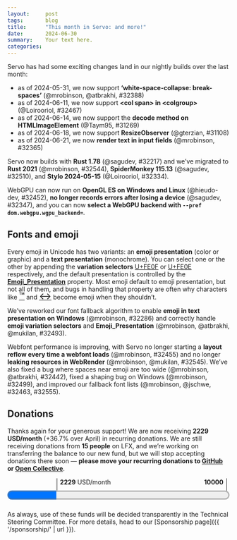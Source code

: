 ```yaml
---
layout:     post
tags:       blog
title:      "This month in Servo: and more!"
date:       2024-06-30
summary:    Your text here.
categories:
---
```


Servo has had some exciting changes land in our nightly builds over the last month:

- as of 2024-05-31, we now support **‘white-space-collapse: break-spaces’** (@mrobinson, @atbrakhi, #32388)
- as of 2024-06-11, we now support **&lt;col span> in &lt;colgroup>** (@Loirooriol, #32467)
- as of 2024-06-14, we now support the **decode method on HTMLImageElement** (@Taym95, #31269)
- as of 2024-06-18, we now support **ResizeObserver** (@gterzian, #31108)
- as of 2024-06-21, we now **render text in input fields** (@mrobinson, #32365)

Servo now builds with **Rust 1.78** (@sagudev, #32217) and we’ve migrated to **Rust 2021** (@mrobinson, #32544), **SpiderMonkey 115.13** (@sagudev, #32510), and **Stylo 2024-05-15** (@Loirooriol, #32334).

WebGPU can now run on **OpenGL ES on Windows and Linux** (@hieudo-dev, #32452), **no longer records errors after losing a device** (@sagudev, #32347), and you can now **select a WebGPU backend with `--pref dom.webgpu.wgpu_backend=`**.

## Fonts and emoji

Every emoji in Unicode has two variants: an **emoji presentation** (color or graphic) and a **text presentation** (monochrome).
You can select one or the other by appending the **variation selectors** [U+FE0F](https://charming.daz.cat/#FE0F) or [U+FE0E](https://charming.daz.cat/#FE0E) respectively, and the default presentation is controlled by the [**Emoji_Presentation**](https://www.unicode.org/reports/tr51/tr51-25.html#Emoji_Properties_and_Data_Files) property.
Most emoji default to emoji presentation, but not all of them, and bugs in handling that property are often why characters like [<span style=font-size:150%;line-height:1rem>™</span>](https://charming.daz.cat/#2122) and [<span style=font-size:150%;line-height:1rem>↔</span>](https://charming.daz.cat/#2194) become emoji when they shouldn’t.

We’ve reworked our font fallback algorithm to enable **emoji in text presentation on Windows** (@mrobinson, #32286) and correctly handle **emoji variation selectors** and **Emoji_Presentation** (@mrobinson, @atbrakhi, @mukilan, #32493).

Webfont performance is improving, with Servo no longer starting a **layout reflow every time a webfont loads** (@mrobinson, #32455) and no longer **leaking resources in WebRender** (@mrobinson, @mukilan, #32545).
We’ve also fixed a bug where spaces near emoji are too wide (@mrobinson, @atbrakhi, #32442), fixed a shaping bug on Windows (@mrobinson, #32499), and improved our fallback font lists (@mrobinson, @jschwe, #32463, #32555).

## Donations

Thanks again for your generous support!
We are now receiving **2229 USD/month** (+36.7% over April) in recurring donations.
We are still receiving donations from **15 people** on LFX, and we’re working on transferring the balance to our new fund, but we will stop accepting donations there soon — **please move your recurring donations to [GitHub](https://github.com/sponsors/servo) or [Open Collective](https://opencollective.com/servo)**.

<figure class="_fig" style="width: 100%; margin: 1em 0;"><div class="_flex" style="height: calc(1lh + 3em); flex-flow: column nowrap; text-align: left;">
    <div style="position: relative; text-align: right;">
        <div style="position: absolute; margin-left: calc(100% * 2229 / 10000); padding-left: 0.5em;"><strong>2229</strong> USD/month</div>
        <div style="position: absolute; margin-left: calc(100% * 2229 / 10000); height: calc(1lh + 1.5em); border-left: 1px solid;"></div>
        <div style="position: absolute; margin-left: calc(100% - 0.5em); height: calc(1lh + 1.5em); border-left: 1px solid;"></div>
        <div style="padding-right: 1em;"><strong>10000</strong><!-- USD/month --></div>
    </div>
    <progress value="2229" max="10000" style="transform: scale(3); transform-origin: top left; width: calc(100% / 3);"></progress>
</div></figure>

As always, use of these funds will be decided transparently in the Technical Steering Committee.
For more details, head to our [Sponsorship page]({{ '/sponsorship/' | url }}).

<!--
fromDate = "2024-05-26"
toDate = "2024-06-26"
>>> top deltas (servo, pp):
csstext (5.3pp to 58.4%)
csstable (2.7pp to 71.2%)
floats-clear (2.4pp to 93.8%)
box-display (2.2pp to 86.6%)
css (1.1pp to 66.4%)
all (0.6pp to 57.6%)
cssom (0.6pp to 65.6%)
css2 (0.5pp to 79.4%)
linebox (0.5pp to 94.3%)
normal-flow (0.4pp to 94.2%)
cssflex (0.3pp to 54.8%)
positioning (0.2pp to 90.3%)
csspos (0.1pp to 48.9%)
abspos (0.0pp to 91.0%)
floats (0.0pp to 90.8%)
margin-padding-clear (0.0pp to 96.7%)

- ai policy
- DONE donations 2229.50/month
    - 1391.50/month opencollective
    - 691.00/month github
    - 147.00/month lfx
- DONE upgrade mozjs 32510 stylo 32334
- DONE ResizeObserver 31108
- DONE HTMLImageElement decode() 31269
- layout
    - DONE input 32365
    - DONE break-spaces 32388
    - inline padding/border 32486
    - abspos tables 32447
    - table column width colspan 32458
    - getComputedStyle width/height 32437
    - offset queries tables/cells 32448
    - DONE <col span> in colgroup 32467
    - collapse with rowspan 32469
    - prepare for shaping across inline boxes 32483
- DONE fonts
    - DONE spaces 32442
    - DONE reflow 32455
    - DONE leak 32545
    - DONE windows 32499
    - DONE ohos 32555
    - DONE fallback 32463 32286 (+ emoji vs, monochrome emoji windows)
    - DONE emoji vs/ep 32493
- meta http-equiv parsing 32508
- devtools 32475 32509
- DONE webgpu
    - DONE gles windows/linux 32452
    - DONE backend pref dom.webgpu.wgpu_backend 32410
    - DONE device lost no errors 32354
- minibrowser fullscreen 32425 status 32518
    - servoshell split 32457
- DONE rust msrv 32217 edition 32544
- panic multiprocess 32571
- android busted 32532 url bar 32422 start of merge into servoshell 32533
- mac busted 32504
- nixos busted 32567
- openharmony 32507
- docs libservo 32429
- compositor transparent 32453 layout direct 32377
- codeowners 32568
- asan build 31429 32511
- ci legacy 32405
-->

<!--
>>> 2024-05-28T06:08:31Z
    93785a8a3a841f272c6f0237f746cf4ee2116915	https://github.com/servo/servo/pull/32385	build(deps): bump proc-macro2 from 1.0.83 to 1.0.84 (#32385)
    e8e8c23a3093ef57e601f7f9168e850fde43663a	https://github.com/servo/servo/pull/32383	build(deps): bump hashbrown from 0.14.3 to 0.14.5 (#32383)
    8322cb9b82766648a7b9077abaa37b1110d69625	https://github.com/servo/servo/pull/32382	build(deps): bump serde from 1.0.202 to 1.0.203 (#32382)
+   453ac11e3d4b91c94599a2afa2c2474e0d064ba2	https://github.com/servo/servo/pull/32334	Upgrade stylo to 2024-05-15 (#32334)
+   43a3c9c319e6406c92254031cd05ca23609102ef	https://github.com/servo/servo/pull/32286	fonts: Improve font fallback (#32286)
+   5f0866379a731628c535593d0022b91cfabfb868	https://github.com/servo/servo/pull/32377	Remove more IPC messages between script and layout (#32377)
>>> 2024-05-29T06:12:54Z
    42061ccafe67ac0440886e48e17a02f8b60525bc	https://github.com/servo/servo/pull/32389	build(deps): bump backtrace from 0.3.71 to 0.3.72 (#32389)
    02893770910bb1db27a5a3df80b0c98eeaa7d215	https://github.com/servo/servo/pull/32386	Move `RenderingContext` to `webrender_traits` (#32386)
    277eb87cc038480d105234aa5f2b70c1c5725178	https://github.com/servo/servo/pull/32384	build(deps): bump clang-sys from 1.7.0 to 1.8.0 (#32384)
>>> 2024-05-30T06:15:06Z
    c0dedf06d68f5fd6fb8c8b4b970fb47ef91d5431	https://github.com/servo/servo/pull/32403	build(deps): bump zerofrom from 0.1.3 to 0.1.4 (#32403)
>>> 2024-05-31T06:10:39Z
+   d92c2915526d8f72cb0b2284c3cb22fc9009406d	https://github.com/servo/servo/pull/32405	ci: Disable legacy layout tests when landing PRs (#32405)
    fb6f6d27888eef9f5d1bdec2dada0a9abea72db4	https://github.com/servo/servo/pull/32391	font_template.rs: apply clippy lints (#32391)
+   60b4b6c9f086a6f4bc1cc439daf3b64cf73d1ca8	https://github.com/servo/servo/pull/32388	layout: Add support for `white-space-collapse: break-spaces` (#32388)
>>> 2024-06-01T06:08:35Z
    1f4341e62842ac76f3ef3ec40cb8114b008b62cc	https://github.com/servo/servo/pull/32418	build(deps): bump tokio from 1.37.0 to 1.38.0 (#32418)
+   3d70243438ac9bc2c95b20ae8d4b6c093086321b	https://github.com/servo/servo/pull/32410	webgpu: Parse and forward backend prefs to wgpu (#32410)
    500a475217d924146493b1494ff2929ee64a21c3	https://github.com/servo/servo/pull/32420	build(deps): bump wayland-client from 0.31.2 to 0.31.3 (#32420)
    2760db0e1aa82ec3e03139a94d12eb6ea07b1b58	https://github.com/servo/servo/pull/32419	build(deps): bump wayland-backend from 0.3.3 to 0.3.4 (#32419)
    cb99fab62d9211e160362d91d99d9729adaba11e	https://github.com/servo/servo/pull/32417	build(deps): bump wayland-scanner from 0.31.1 to 0.31.2 (#32417)
    dc0ba03d6816a3a2f2d9eff55c67af3daf3e96e6	https://github.com/servo/servo/pull/32395	build(deps): bump bytemuck_derive from 1.6.1 to 1.7.0 (#32395)
    5fafc82730260b783126f073bce4fef8e1e9d559	https://github.com/servo/servo/pull/32408	build(deps): bump compiletest_rs from 0.10.2 to 0.11.0 (#32408)
    48bcdacfbe8c550fa8a3ffefd6aca4da6dd9bf6b	https://github.com/servo/servo/pull/32398	build(deps): bump icu_segmenter from 1.4.0 to 1.5.0 (#32398)
    bea7020258d6c668516180c854bc2dc4e90f4d96	https://github.com/servo/servo/pull/32393	clippy: Fix warnings in `components/layout_2020/flow/text_run.rs` (#32393)
    0ccf129be027b39c1f9628f8a1be7283b5905d57	https://github.com/servo/servo/pull/32392	clippy: Fix warnings in `components/webgpu/wgpu_thread.rs` (#32392)
    5a7891fbed9f13fc8c9f633ba225640a0fea718f	https://github.com/servo/servo/pull/32414	Bump deps that only failed due to CI issues (#32414)
>>> 2024-06-02T06:08:47Z
    dd2de1836bcb7fe3287ce98dd8e6436620fe2a93	https://github.com/servo/servo/pull/32426	Update web-platform-tests to revision b'17375f41ccf41e081764d2786ec535dede108c47' (#32426)
+   b28314d33e74c2166bfee278fad7e40616308a86	https://github.com/servo/servo/pull/32217	Update to Rust 1.78 (#32217)
>>> 2024-06-03T06:06:40Z
+   2ca6c4b52be217d0c99986d0cb8a393571d195b7	https://github.com/servo/servo/pull/32429	Document library crates only in mach doc (#32429)
>>> 2024-06-04T06:09:14Z
    e73cf039001034adac85d9fcf21d212b8a5671c1	https://github.com/servo/servo/pull/32434	build(deps): bump polling from 3.7.0 to 3.7.1 (#32434)
    e9966e0186503d87b9bfacd1617238fc4d4c05d1	https://github.com/servo/servo/pull/32433	build(deps): bump proc-macro2 from 1.0.84 to 1.0.85 (#32433)
    f8985c5521cdf72a9137a7fa847043e5a789dfe0	https://github.com/servo/servo/pull/32424	base: Remove `ucd` dependency (#32424)
    48ab8d8847eadd0c94f43307860e880d4802a075	https://github.com/servo/servo/pull/32415	layout: Add a `InlineFormattingContextBuilder` (#32415)
    00b77ce73cc743c56551c43dbbe66362a5f9eb36	https://github.com/servo/servo/pull/32431	mach: Read .servobuild as utf-8 (#32431)
>>> 2024-06-05T06:06:04Z
+   5f538b89e0c9fd18b0982593236319f932b522b3	https://github.com/servo/servo/pull/32437	Fix getComputedStyle for width and height (#32437)
    804c74e6e51476aa9481179e90a007728f83331c	https://github.com/servo/servo/pull/32439	build(deps): bump unicode-width from 0.1.12 to 0.1.13 (#32439)
    d3eb74d7bfee440bb061e633bfea1628d786c68e	https://github.com/servo/servo/pull/32440	build(deps): bump hyper from 0.14.28 to 0.14.29 (#32440)
    8548172bc2ff4e69aa8032fedb0d21d16a3de269	https://github.com/servo/servo/pull/32438	build(deps): bump etagere from 0.2.10 to 0.2.11 (#32438)
    c24183096f8714ea28d592f34db6997d45a22a33	https://github.com/servo/servo/pull/32435	build(deps): bump wayland-cursor from 0.31.1 to 0.31.3 (#32435)
>>> 2024-06-08T06:02:56Z
    b178a2b6e2312a74f4a72781789c45a31ac164a7	https://github.com/servo/servo/pull/32462	build(deps): bump xkeysym from 0.2.0 to 0.2.1 (#32462)
    333630ae705bab3f3e309ac817c439f7fffd74c3	https://github.com/servo/servo/pull/32461	build(deps): bump cc from 1.0.98 to 1.0.99 (#32461)
    ceb6bc6743d3641960d7e42a943efafcb81fbf2e	https://github.com/servo/servo/pull/32460	build(deps): bump dtoa-short from 0.3.4 to 0.3.5 (#32460)
+   d10d01757d3a69f0f7ac1635a72981c52708f8aa	https://github.com/servo/servo/pull/32458	Don't shrink table columns when handling cells with greater spanning (#32458)
+   674edb4df06413cbfcb78b22457ae287647641ca	https://github.com/servo/servo/pull/32447	layout: Properly size absolutely positioned tables (#32447)
    764021751dc13fdc5db68c9f18cce69938dadb05	https://github.com/servo/servo/pull/32456	Add a workaround for actions/runner-images#10001 (#32456)
    bd14541b99fa8c324d7118d6d86149ae10a8e1a1	https://github.com/servo/servo/pull/32446	build(deps): bump xml5ever from 0.18.0 to 0.18.1 (#32446)
    ff73a5158a7cdf0093d9b0d2992e868ca32cd3c3	https://github.com/servo/servo/pull/32444	build(deps): bump etagere from 0.2.11 to 0.2.12 (#32444)
    cc0199140081e738260c0457bf12fa6b6a1b408b	https://github.com/servo/servo/pull/32445	build(deps): bump tar from 0.4.40 to 0.4.41 (#32445)
+   6eaccbc297dee9c1189a008ad846efa6b5a245f2	https://github.com/servo/servo/pull/32442	layout: Don't default to fallback fonts for spaces (#32442)
    49e15269c906fbb708bd0018a55757d5e8d22d9c	https://github.com/servo/servo/pull/32423	Remove unused items in gfx (#32423)
>>> 2024-06-09T06:02:32Z
>>> 2024-06-10T06:04:47Z
    855f32013f3d2b7bda218a10795a553730bd9ad8	https://github.com/servo/servo/pull/32464	Update web-platform-tests to revision b'68f7e630c2646830a3ee274e21a3efcb001fbd65' (#32464)
+   4f5184b6e2aefb3bb53848a174076ed86aebc631	https://github.com/servo/servo/pull/32452	webgpu: Enable gles support (#32452)
>>> 2024-06-11T06:02:47Z
    98057799aca2e82945419562ac634de942b1cc50	https://github.com/servo/servo/pull/32472	build(deps): bump regex-automata from 0.4.6 to 0.4.7 (#32472)
    59806309c9ead5e3a116926cb59eb5b71c5c16d5	https://github.com/servo/servo/pull/32470	build(deps): bump regex-syntax from 0.8.3 to 0.8.4 (#32470)
+   f4c9b310d509155ec207f99426d9ba22dd8a06fd	https://github.com/servo/servo/pull/32448	layout: Take into account `display: table` etc in offset* queries (#32448)
+   35bbcc0d9519411dd1112dece8df19ddca51276c	https://github.com/servo/servo/pull/32455	script: Remove explicit reflow for web font loads (#32455)
+   e6ea4a9c298c02138938c27851ccf9cca0523f67	https://github.com/servo/servo/pull/32422	Android: fix url resolution (#32422)
+   6f414df867cb8aea02dbc7009000096c17eeb3ab	https://github.com/servo/servo/pull/32467	Fix and unify 'span' attribute for table columns (#32467)
    712f751d48ee7ec49f61484f5682a575ec49c402	https://github.com/servo/servo/pull/32466	gfx: font_list: Fix OpenHarmony build (#32466)
+   a91faa7207b203033c7cb6ea62e6541cec07cf58	https://github.com/servo/servo/pull/32453	Fix missing alpha value when using CompositeTarget::Fbo (#32453)
>>> 2024-06-12T06:02:11Z
+   b4e41d872789206a618ff729dc6f9fa8065cabd0	https://github.com/servo/servo/pull/32469	Fix table track offsets when there is `visibility: collapse` (#32469)
    3c06536cb67984d1f4822ea4cbf6618016b0e4ec	https://github.com/servo/servo/pull/32476	clippy: fix some leftover warnings in components/net (#32476)
    55d067091c3ff472524ae23650b60baf2fa63026	https://github.com/servo/servo/pull/32481	build(deps): bump regex from 1.10.4 to 1.10.5 (#32481)
    c4528a5da83973ab502d055914a11fe8e80b150e	https://github.com/servo/servo/pull/32480	build(deps): bump surfman from 0.9.3 to 0.9.4 (#32480)
    20c99a13c00150c4857bf9a9aa0b4c4ec8b4fe90	https://github.com/servo/servo/pull/32479	build(deps): bump httparse from 1.9.1 to 1.9.2 (#32479)
    10fd7e6e17b033ca1392defaa3ad10d8aa914f6f	https://github.com/servo/servo/pull/32473	build(deps): bump httparse from 1.8.0 to 1.9.1 (#32473)
>>> 2024-06-13T06:06:30Z
    0a641816bf8f402800d7ecec12d2d64505975c16	https://github.com/servo/servo/pull/32482	clippy fixes regarding clone_from (#32482)
    fd472ebd0edc8eb91155b20e95ea9acfa6e77573	https://github.com/servo/servo/pull/32465	Add cargo-deny to mach-tidy to check license compliance. (#32465)
+   370fbf0331d73ae95ea29e67305aa86065c3604b	https://github.com/servo/servo/pull/32475	DevTools: Display tabs and processes (#32475)
+   699f6960f5d58005f426bf349ad2e61101fb7747	https://github.com/servo/servo/pull/32425	minibrowser: Disables urlbar when in fullscreen (#32425)
>>> 2024-06-14T06:01:54Z
+   bae9f6d84424accb9db8d82ebf1ef087b7b400f6	https://github.com/servo/servo/pull/32483	layout: Linebreak the entire InlineFormattingContext at once (#32483)
    43a7dd5da08d01234805c1298469f883a362f55d	https://github.com/servo/servo/pull/32478	build(deps): bump url from 2.5.0 to 2.5.1 (#32478)
    d4ead7f85e6507a167a5dc84acbcfa47ec977e17	https://github.com/servo/servo/pull/32491	build(deps): bump memchr from 2.7.2 to 2.7.3 (#32491)
    c755c1415772084c641793889cdcb6de2525f2b2	https://github.com/servo/servo/pull/32489	build(deps): bump backtrace from 0.3.72 to 0.3.73 (#32489)
    801a15a9a1b059b442f61be4e06aa761c0cf7e09	https://github.com/servo/servo/pull/32490	build(deps): bump httparse from 1.9.2 to 1.9.3 (#32490)
+   3ccc79c5e7241ba43f26048badd8bafcf62b2230	https://github.com/servo/servo/pull/32463	fonts: Merge Noto fallback lists (#32463)
    996715fe10590450743c7f8854bc07a4eb52b852	https://github.com/servo/servo/pull/32468	Signed-off-by: Rexiel Scarlet <37258415+Rexcrazy804@users.noreply.github.com> (#32468)
+   1d048f4f6a147ab1f81893f370df3447b18075ec	https://github.com/servo/servo/pull/31269	Implement HTMLImageElement decode (#31269)
    43df0a48ee3b7786c86d6f000e5f6acc990b61de	https://github.com/servo/servo/pull/32484	mach: Use `cargo rustc` instead of `cargo build` (#32484)
>>> 2024-06-15T06:01:23Z
    8eed3b442b214f678b80dbcc7dca07eeaa1e26ff	https://github.com/servo/servo/pull/32495	Update WebIDL.py (#32495)
+   19067366df28c9131dcbc436bc96a27e64e0a194	https://github.com/servo/servo/pull/32504	Fix cross-compiling servoshell on Mac hosts (#32504)
    33701464900ef00dc9a11a0304b753b8ae66464e	https://github.com/servo/servo/pull/32502	Sign off commits by WPT importer (#32502)
    d297ae0af594efd8265b3801d94e7febbc404374	https://github.com/servo/servo/pull/32503	ci: Rename "try_labels.yml" to "try-label.yml" (#32503)
    30c4831c1150b0b9b6ef2fad520281ca698520be	https://github.com/servo/servo/pull/32501	build(deps): bump mozjs from 8603cb to df2365fa (#32501)
    1e1f4de8e443d5371453d8b2e3d4ce2848520910	https://github.com/servo/servo/pull/32498	build(deps): bump memchr from 2.7.3 to 2.7.4 (#32498)
+   ff4cd4af960b2f0c506cf3a53336d4ffe56ac988	https://github.com/servo/servo/pull/32457	Split servoshell into Desktop and common part (#32457)
>>> 2024-06-16T06:03:10Z
    7982f0dc27cad98057a0a953cca76e2b86aa37ed	https://github.com/servo/servo/pull/32500	build: Fix build warnings on Windows (#32500)
+   6b6872831ccc83e37dc9a8b1842c125606943d69	https://github.com/servo/servo/pull/32508	htmlmetaelement: improve parsing of meta http-equiv (#32508)
>>> 2024-06-17T06:04:38Z
+   8b35c4094a44e3d47ebfa5c7ff11b15ec6b22b05	https://github.com/servo/servo/pull/31429	Add `--with-asan` (#31429)
+   f0191c0a75a2a8ed82e13eeaa5f0c38ce0131cb2	https://github.com/servo/servo/pull/32510	Bump mozjs (#32510)
    d439faf6fb0704a47e07004ccb745c4e00778420	https://github.com/servo/servo/pull/32512	Update web-platform-tests to revision b'ed9e9309618bdf76de06ff85757edbc8e1d7da82' (#32512)
>>> 2024-06-18T06:03:22Z
+   79cd87a3c3faf1be7ecfd99cb489c8094be7ea3f	https://github.com/servo/servo/pull/32532	Fix android build on Fedora 40. (#32532)
    be290533c4c6c14547e1d5d3435f089ffd1972de	https://github.com/servo/servo/pull/32528	build(deps): bump derive_more from 0.99.17 to 0.99.18 (#32528)
+   3d78d60619cb1eda22f4473c91c45cc6a7907244	https://github.com/servo/servo/pull/31108	implement basic infra for ResizeObserver (#31108)
    3c1c395dfc60ca202834f9c708fffda71606bf1a	https://github.com/servo/servo/pull/32527	Restore accidentally deleted suppression file and suppress intentional leak in stylo #32223 (#32527)
    6a3ccb656d4b74d2e3df14b746f21d67c8ba2029	https://github.com/servo/servo/pull/32526	build(deps): bump httparse from 1.9.3 to 1.9.4 (#32526)
    c3648e3eab0272358e846ebb02290b5bb90f18f3	https://github.com/servo/servo/pull/32524	build(deps): bump etagere from 0.2.12 to 0.2.13 (#32524)
    83b4dcf444f2fd98cc31abca2ad422f4727f6c6b	https://github.com/servo/servo/pull/32522	build(deps): bump gilrs-core from 0.5.11 to 0.5.12 (#32522)
    fe5faf0dedff1b767e39daff67b256c4f957ef8f	https://github.com/servo/servo/pull/32521	build(deps): bump rustfix from 0.8.2 to 0.8.4 (#32521)
+   cbc9304c2002fb0d5c8cdade39eddfe117b12053	https://github.com/servo/servo/pull/32354	webgpu: Implement device lost (#32354)
+   3381f2a70442aa6a6c31a0bc4a4c3601299631f5	https://github.com/servo/servo/pull/32507	Add OpenHarmony support to mach and CI (#32507)
+   bea181f5d52c8ac088328f72dc36ef503a5420a9	https://github.com/servo/servo/pull/32511	asan: Add a leak suppression file with known false positives (#32511)
+   2c0d0d57b100ea08824839a2d52beb2b3f1448fc	https://github.com/servo/servo/pull/32499	fonts: Fix loading SFNT tables on Windows (#32499)
    e902d63732e96f71c86bae159786e12b18876b3c	https://github.com/servo/servo/pull/32516	deps: Switch from `winapi` to `windows_sys` in Servo code (#32516)
>>> 2024-06-19T06:02:17Z
+   24906e1c21b69af0d70091c5541cdf133f2591ea	https://github.com/servo/servo/pull/32533	Move android port code to servoshell (#32533)
    6f64a5afadf551540fb533ba209063fca039c6bc	https://github.com/servo/servo/pull/32546	Mark some ResizeObserver tests as flaky (#32546)
    eaf9055745e45eaff0a6a64e3e474f51fe5a8c97	https://github.com/servo/servo/pull/32547	build(deps): bump miniz_oxide from 0.7.3 to 0.7.4 (#32547)
    946e41e59d4693915726be043f27765ebac4a26d	https://github.com/servo/servo/pull/32515	ci: Use a servo.org email address for the servo-wpt-sync GitHub bot (#32515)
+   70982dfa5aaf176a46308aa4075128e8edd53da2	https://github.com/servo/servo/pull/32486	layout: Allocate inline box start space on segment (#32486)
    63889b732f59a0cfe1271c9340aca4d4c565575b	https://github.com/servo/servo/pull/32537	fix: codegen on callback (#32537)
    d4db08113dc945e4094f7e545d4a0119d386f152	https://github.com/servo/servo/pull/32523	build(deps): bump android_logger from 0.13.3 to 0.14.1 (#32523)
    668b8df9dae219657d420c76b6133ef2e4165429	https://github.com/servo/servo/pull/32529	build(deps): bump polling from 3.7.1 to 3.7.2 (#32529)
+   fef1337da0f5bfed27225972e33d8c94d38bfbb3	https://github.com/servo/servo/pull/32545	fonts: Clean up WebRender web fonts when they are no longer used (#32545)
+   bd15a4fbd803d2a7d73f440efd741d98f7cc72a6	https://github.com/servo/servo/pull/32518	servoshell: Reset link status when loading a new document (#32518)
    1d2949f2b3daa3861cdc3e519f4ae6a6e3b8aaf1	https://github.com/servo/servo/pull/32543	CI: Cache cargo-deny (#32543)
+   4a7f3bac7cadff129d15e3b0a6471a7ed3c4aaa4	https://github.com/servo/servo/pull/32544	Use workspace definitions for all crates and update to the 2021 edition (#32544)
    42b09d483fbcc79345844d34b88b3ff4ae7a9735	https://github.com/servo/servo/pull/32540	mach: fix test-tidy to not skip `Cargo.lock` (#32540)
+   57b64d8123535858f96796602906b4d02c7d4e4a	https://github.com/servo/servo/pull/32493	fonts: Respect emoji variation selector when selecting fonts (#32493)
>>> 2024-06-20T05:57:46Z
    256c55eb8125bb9ec2bcfa78fd0e000c54a48666	https://github.com/servo/servo/pull/32565	build(deps): bump the gstreamer-related group with 22 updates (#32565)
    cd2ab36759dc58acdeb2b8321c38b7345b524a63	https://github.com/servo/servo/pull/32556	Rename `gfx` to `fonts` (#32556)
    9f8118abc7fd9aba49e422cf13b5243e3b582fdc	https://github.com/servo/servo/pull/32564	servoshell: Clean up keyboard event conversion a little (#32564)
    6a48c72a6285783e0b8192a18bcff3e626d7149b	https://github.com/servo/servo/pull/32563	dependabot: Combine more GStreamer / GLib-related crates (#32563)
    c4c86af49619423015ea7b429c8aa0ff722ca046	https://github.com/servo/servo/pull/32562	build(deps): bump idna from 1.0.0 to 1.0.1 (#32562)
    9615abac7eadf45af451a4f7fe079c20dafae41e	https://github.com/servo/servo/pull/32560	build(deps): bump bytemuck from 1.16.0 to 1.16.1 (#32560)
    7aecd6f12669afb283285b89ed8095eb704342fa	https://github.com/servo/servo/pull/32559	build(deps): bump gio-sys from 0.19.5 to 0.19.8 (#32559)
    137ded3e30616557eed3b368d4bf3f79ef3cc980	https://github.com/servo/servo/pull/32558	build(deps): bump gobject-sys from 0.19.5 to 0.19.8 (#32558)
    7edf9e3d79f938094eb6811001b78ccb7006288f	https://github.com/servo/servo/pull/32557	build(deps): bump the gstreamer-related group with 3 updates (#32557)
    e74075255bfef3f55acdfb4866fc2e0a9f5a9583	https://github.com/servo/servo/pull/32539	layout: Flatten inline box storage in InlineFormattingContexts (#32539)
    48035141966c907ee7cdd0cd73d55da0d3f866a0	https://github.com/servo/servo/pull/32551	mach: fix test-tidy to handle missing merge commit (#32551)
>>> 2024-06-21T05:58:30Z
+   44064b14392838fd7da148000b58c9a3cc07d4e7	https://github.com/servo/servo/pull/32365	layout: Add very basic support for showing text in input boxes (#32365)
    3d6accbbe3a33ea5e3c621ae3c291a0f35fcba73	https://github.com/servo/servo/pull/32573	android: Remove serde-json build-dependency (#32573)
+   ee2acaeacf2bdb522815358b8c9b87a09208f118	https://github.com/servo/servo/pull/32571	config: fix panic in PrefValue to [f64; 4] conversion (#32571)
+   64b872ec0d7c0f6e53dadb01968576569d91f8d0	https://github.com/servo/servo/pull/32568	add codeowners file, set gterzian as owner for components/script (#32568)
+   7957d11b5d8ffff1475a08f449d18bd0415f80ef	https://github.com/servo/servo/pull/32555	ohos: Add fallback font for serif (#32555)
+   cc1c31ef3f018946c8a7c2244fcc1d062600e11c	https://github.com/servo/servo/pull/32567	crown: remove references to workspace manifest (#32567)
    bf99cf7f30e9c7ea0e879068773155ce18dfd0c0	https://github.com/servo/servo/pull/32520	Proper GPUDevice cleanup (#32520)
>>> 2024-06-22T06:02:49Z
    130eef300bb71febf715683211323c1b551f5313	https://github.com/servo/servo/pull/32579	build(deps): bump syn from 2.0.66 to 2.0.67 (#32579)
    56d475999359e35934e889deb4566ea06c195d92	https://github.com/servo/servo/pull/32577	build(deps): bump proc-macro2 from 1.0.85 to 1.0.86 (#32577)
    a084813a1ff2cf4ccc37f5f539563e45ff9e53d4	https://github.com/servo/servo/pull/32578	build(deps): bump displaydoc from 0.2.4 to 0.2.5 (#32578)
+   5eb88134488872f4ef1e5f0fcccf18bef47d83cf	https://github.com/servo/servo/pull/32509	DevTools: Implement watcher actor (#32509)
    26c585a0c5d6e459e8f02517cb1231a1b7a9345f	https://github.com/servo/servo/pull/32349	use app unit in box_fragement (#32349)
    66edef806579fd0b386f4ceba473e6a9f7d0ca34	https://github.com/servo/servo/pull/32487	layout: Simplify `Contents` a little (#32487)
>>> 2024-06-23T06:01:40Z
>>> 2024-06-24T05:59:57Z
    8121c9883477cf4350e8dd8abdc3776548c11ea3	https://github.com/servo/servo/pull/32584	Add suppression comments + Suppress lazy_static (#32584)
    62b230e85d18cb3193dd5283aa3073cb161e5e6b	https://github.com/servo/servo/pull/32581	Update web-platform-tests to revision b'f46bf6aa167e2838a8b93501a1a998ffde90d879' (#32581)
-->

<style>
    /* guaranteed minimum width for first paragraph after a float */
    ._floatmin {
        display: block;
        width: 13em;
        overflow: hidden;
    }
    ._none {
        display: none;
    }
    ._fig:not(#specificity) {
        width: 33em;
        max-width: 100%;
        margin: 1em auto;
    }
    ._fig > ._flex {
        display: flex;
    }
    ._fig._min {
        width: min-content;
    }
    ._fig table {
        text-align: initial;
    }
    ._fig figcaption._notes {
        text-align: left;
        width: max-content;
        max-width: 100%;
    }
    ._figl:not(#specificity),
    ._figr:not(#specificity) {
        margin: 0 1em 1em;
    }
    ._figl {
        float: left;
        max-width: 100%;
    }
    ._figr {
        float: right;
        max-width: 100%;
    }
    ._figl > figcaption,
    ._figr > figcaption,
    ._figl > iframe,
    ._figr > iframe,
    ._figl > video,
    ._figr > video,
    ._figl > a > img,
    ._figr > a > img {
        width: 21em;
        max-width: 100%;
    }
    ._runin {
        margin-bottom: 1em;
    }
    ._runin > p,
    ._runin > h2 {
        display: inline;
    }
    ._correction {
        max-width: 33em;
        margin: 1em auto;
        border-bottom: 1px solid;
        padding-bottom: 1em;
    }
    ._note {
        margin: 1em 1em;
        border-left: 1px solid;
        padding-left: 1em;
        opacity: 0.75;
    }
</style>

